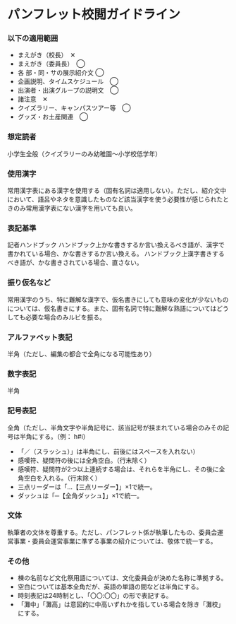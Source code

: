 # パンフレット校閲ガイドライン

### 以下の適用範囲
- まえがき（校長）　✕
- まえがき（委員長）　◯
- 各 部・同・サの展示紹介文    ◯
- 企画説明、タイムスケジュール　◯
- 出演者・出演グループの説明文　◯
- 諸注意　✕
- クイズラリー、キャンパスツアー等　◯
- グッズ・お土産関連　◯

### 想定読者
小学生全般（クイズラリーのみ幼稚園～小学校低学年）

### 使用漢字
常用漢字表にある漢字を使用する（固有名詞は適用しない）。ただし、紹介文中において、語呂やネタを意識したものなど該当漢字を使う必要性が感じられたときのみ常用漢字表にない漢字を用いても良い。

### 表記基準
記者ハンドブック
ハンドブック上かな書きするか言い換えるべき語が、漢字で書かれている場合、かな書きするか言い換える。
ハンドブック上漢字書きするべき語が、かな書きされている場合、直さない。

### 振り仮名など
常用漢字のうち、特に難解な漢字で、仮名書きにしても意味の変化が少ないものについては、仮名書きにする。また、固有名詞で特に難解な熟語についてはどうしても必要な場合のみルビを振る。

### アルファベット表記
半角（ただし、編集の都合で全角になる可能性あり）

### 数字表記
半角

### 記号表記
全角（ただし、半角文字や半角記号に、該当記号が挟まれている場合のみその記号は半角にする。（例： h#i）
- 「／（スラッシュ）」は半角にし、前後にはスペースを入れない）
- 感嘆符、疑問符の後には全角空白。（行末除く）
- 感嘆符、疑問符が2つ以上連続する場合は、それらを半角にし、その後に全角空白を入れる。（行末除く）
- 三点リーダーは「…【三点リーダー】」×1で統一。
- ダッシュは「─【全角ダッシュ】」×1で統一。

### 文体
執筆者の文体を尊重する。ただし、パンフレット係が執筆したもの、委員会運営事業・委員会運営事業に準ずる事業の紹介については、敬体で統一する。

### その他

- 棟の名前など文化祭用語については、文化委員会が決めた名称に準拠する。
- 空白については基本全角だが、英語の単語の間などは半角にする。
- 時刻表記は24時制とし、「〇〇:〇〇」の形で表記する。
- 「灘中」「灘高」は意図的に中高いずれかを指している場合を除き「灘校」にする。